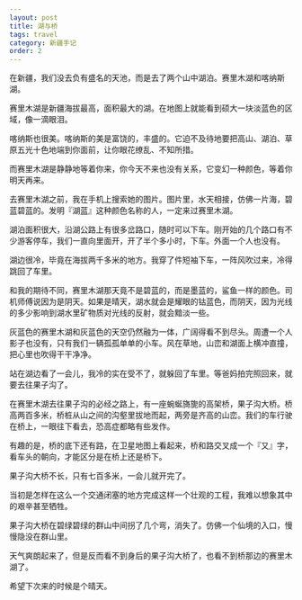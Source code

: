 ```yaml
---
layout: post
title: 湖与桥
tags: travel
category: 新疆手记
order: 2
---
```


在新疆，我们没去负有盛名的天池，而是去了两个山中湖泊。赛里木湖和喀纳斯湖。

赛里木湖是新疆海拔最高，面积最大的湖。在地图上就能看到硕大一块淡蓝色的区域，像一滴眼泪。

喀纳斯也很美。喀纳斯的美是富饶的，丰盛的。它迫不及待地要把高山、湖泊、草原五光十色地端到你面前，让你眼花缭乱、不知所措。

而赛里木湖是静静地等着你来，你今天不来也没有关系，它变幻一种颜色，等着你明天再来。



去赛里木湖之前，我在手机上搜索她的图片。图片里，水天相接，仿佛一片海，碧蓝碧蓝的。发明『湖蓝』这种颜色名称的人，一定来过赛里木湖。

湖泊面积很大，沿湖公路上有很多岔路口，随时可以下车。刚开始的几个路口有不少游客停车，我们一直向里面开，开了半个多小时，下车。外面一个人也没有。

湖边很冷，毕竟在海拔两千多米的地方。我穿了件短袖下车，一阵风吹过来，冷得跳回了车里。

和我的期待不同，赛里木湖那天竟不是碧蓝的，而是墨蓝的，鲨鱼一样的颜色。司机师傅说因为是阴天。如果是晴天，湖水就会是耀眼的钴蓝色，而阴天，因为光线的多少影响到湖水里矿物质对光线的反射，就会黯淡一些。

灰蓝色的赛里木湖和灰蓝色的天空仍然融为一体，广阔得看不到尽头。周遭一个人影子也没有，只有我们一辆孤孤单单的小车。风在草地，山峦和湖面上横冲直撞，把心里也吹得干干净净。

站在湖边看了一会儿，我冷的实在受不了，就躲回了车里。等爸妈拍完照回来，就要去往果子沟了。



在赛里木湖去往果子沟的必经之路上，有一座蜿蜒旖旎的高架桥，果子沟大桥。桥高两百多米，桥桩从山之间的沟壑里拔地而起，两旁是齐高的山峦。我们的车行驶在桥上，一眼往下看去，恐高症都略有些发作。

有趣的是，桥的底下还有路，在卫星地图上看起来，桥和路交叉成一个『又』字，看车头的朝向，才能区分是在桥上还是桥下。

果子沟大桥不长，只有七百多米，一会儿就开完了。

当初是怎样在这么一个交通闭塞的地方完成这样一个壮观的工程，我难以想象其中的艰辛甚至牺牲。



果子沟大桥在碧绿碧绿的群山中间拐了几个弯，消失了。仿佛一个仙境的入口，慢慢隐没在群山里。

天气爽朗起来了，但是反而看不到身后的果子沟大桥了，也看不到桥那边的赛里木湖了。

希望下次来的时候是个晴天。







